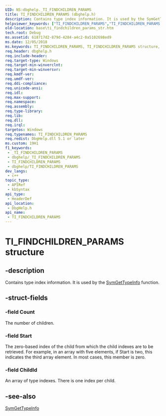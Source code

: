 ```yaml
---
UID: NS:dbghelp._TI_FINDCHILDREN_PARAMS
title: TI_FINDCHILDREN_PARAMS (dbghelp.h)
description: Contains type index information. It is used by the SymGetTypeInfo function.
helpviewer_keywords: ["TI_FINDCHILDREN_PARAMS","TI_FINDCHILDREN_PARAMS structure","_TI_FINDCHILDREN_PARAMS","_win32_ti_findchildren_params_str","base.ti_findchildren_params_str","dbghelp/TI_FINDCHILDREN_PARAMS"]
old-location: base\ti_findchildren_params_str.htm
tech.root: Debug
ms.assetid: 618717d2-879d-4284-a4c2-0a5102698ed9
ms.date: 12/05/2018
ms.keywords: TI_FINDCHILDREN_PARAMS, TI_FINDCHILDREN_PARAMS structure, _TI_FINDCHILDREN_PARAMS, _win32_ti_findchildren_params_str, base.ti_findchildren_params_str, dbghelp/TI_FINDCHILDREN_PARAMS
req.header: dbghelp.h
req.include-header: 
req.target-type: Windows
req.target-min-winverclnt: 
req.target-min-winversvr: 
req.kmdf-ver: 
req.umdf-ver: 
req.ddi-compliance: 
req.unicode-ansi: 
req.idl: 
req.max-support: 
req.namespace: 
req.assembly: 
req.type-library: 
req.lib: 
req.dll: 
req.irql: 
targetos: Windows
req.typenames: TI_FINDCHILDREN_PARAMS
req.redist: DbgHelp.dll 5.1 or later
ms.custom: 19H1
f1_keywords:
 - _TI_FINDCHILDREN_PARAMS
 - dbghelp/_TI_FINDCHILDREN_PARAMS
 - TI_FINDCHILDREN_PARAMS
 - dbghelp/TI_FINDCHILDREN_PARAMS
dev_langs:
 - c++
topic_type:
 - APIRef
 - kbSyntax
api_type:
 - HeaderDef
api_location:
 - DbgHelp.h
api_name:
 - TI_FINDCHILDREN_PARAMS
---
```


# TI_FINDCHILDREN_PARAMS structure


## -description

Contains type index information. It is used by the 
<a href="https://docs.microsoft.com/windows/desktop/api/dbghelp/nf-dbghelp-symgettypeinfo">SymGetTypeInfo</a> function.

## -struct-fields

### -field Count

The number of children.

### -field Start

The zero-based index of the child from which the child indexes are to be retrieved. For example, in an array with five elements, if Start is two, this indicates the third array element. In most cases, this member is zero.

### -field ChildId

An array of type indexes. There is one index per child.

## -see-also

<a href="https://docs.microsoft.com/windows/desktop/api/dbghelp/nf-dbghelp-symgettypeinfo">SymGetTypeInfo</a>

